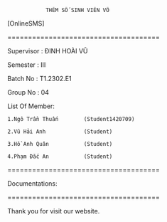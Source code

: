                 THÊM SỐ SINH VIÊN VÔ 
[OnlineSMS]

=====================================

Supervisor : ĐINH HOÀI VŨ

Semester : III

Batch No : T1.2302.E1  

Group No : 04

List Of Member:

    1.Ngô Trần Thuấn        (Student1420709)

    2.Vũ Hải Anh            (Student)

    3.Hồ Anh Quân           (Student)

    4.Phạm Đắc An           (Student)
=====================================

Documentations: 

=====================================

Thank you for visit our website.
